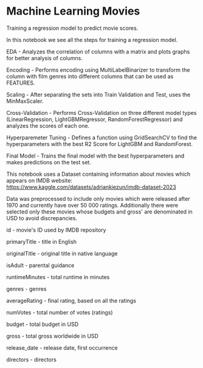 # Machine Learning Movies

Training a regression model to predict movie scores.

In this notebook we see all the steps for training a regression model.

EDA - Analyzes the correlation of columns with a matrix and plots graphs for better analysis of columns.

Encoding - Performs encoding using MultiLabelBinarizer to transform the column with film genres into different columns that can be used as FEATURES.

Scaling - After separating the sets into Train Validation and Test, uses the MinMaxScaler.

Cross-Validation - Performs Cross-Validation on three different model types (LinearRegression, LightGBMRegressor, RandomForestRegressor) and analyzes the scores of each one.

Hyperparemeter Tuning - Defines a function using GridSearchCV to find the hyperparameters with the best R2 Score for LightGBM and RandomForest.

Final Model - Trains the final model with the best hyperparameters and makes predictions on the test set.

This notebook uses a Dataset containing information about movies which appears on IMDB website: 
https://www.kaggle.com/datasets/adriankiezun/imdb-dataset-2023

Data was preprocessed to include only movies which were released after 1970 and currently have over 50 000 ratings. Additionally there were selected only these movies whose budgets and gross' are denominated in USD to avoid discrepancies.

id - movie's ID used by IMDB repository

primaryTitle - title in English

originalTitle - original title in native language

isAdult - parental guidance

runtimeMinutes - total runtime in minutes

genres - genres

averageRating - final rating, based on all the ratings

numVotes - total number of votes (ratings)

budget - total budget in USD

gross - total gross worldwide in USD

release_date - release date, first occurrence

directors - directors
